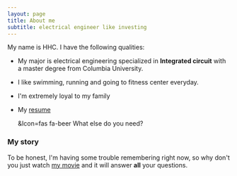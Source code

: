 ```yaml
---
layout: page
title: About me
subtitle: electrical engineer like investing
---
```


My name is HHC. I have the following qualities:
- My major is electrical engineering specialized in **Integrated circuit** with a master degree from Columbia University.
- I like swimming, running and going to fitness center everyday.
- I'm extremely loyal to my family
- My [resume](/Resume.pdf)

  &Icon=fas fa-beer
What else do you need?

### My story

To be honest, I'm having some trouble remembering right now, so why don't you just watch [my movie](https://en.wikipedia.org/wiki/The_Princess_Bride_%28film%29) and it will answer **all** your questions.
